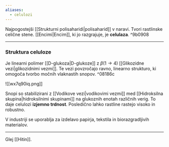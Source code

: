 ```yaml
---
aliases:
  - celulozi
---
```

Najpogostejši [[Strukturni polisaharidi|polisaharid]] v naravi. Tvori rastlinske celične stene. [[Encimi|Encim]], ki jo razgrajuje, je **celulaza**. ^9b0908

---

### Struktura celuloze

Je linearni polimer [[D-glukoza|D-glukoze]] z $\beta(1 \rightarrow 4)$ [[Glikozidne vezi|glikozidnimi vezmi]]. Te vezi povzročajo ravno, linearno strukturo, ki omogoča tvorbo močnih vlaknastih snopov. ^08186c

![[wx7q90iq.png]]

Snopi so stabilizirani z [[Vodikove vezi|vodikovimi vezmi]] med [[Hidroksilna skupina|hidroksilnimi skupinami]] na glukoznih enotah različnih verig. To daje celulozi **izjemno trdnost**.
Posledično lahko rastline rastejo visoko in robustno.

V industriji se uporablja za izdelavo papirja, tekstila in biorazgradljivih materialov.

---

Glej [[Hitin]].